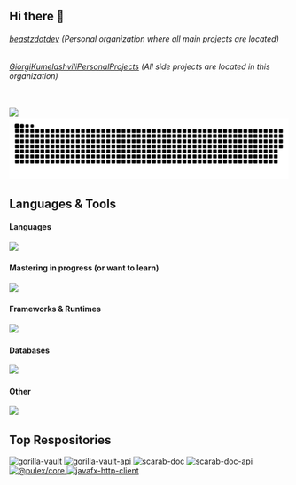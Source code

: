 ## Hi there 👋

###### [beastzdotdev](https://github.com/beastzdotdev) (Personal organization where all main projects are located)
###### [GiorgiKumelashviliPersonalProjects](https://github.com/GiorgiKumelashviliPersonalProjects) (All side projects are located in this organization)

<br/>

<img height="200" src="https://github-readme-stats.vercel.app/api/top-langs/?username=GiorgiKumelashvili&langs_count=6&layout=compact&theme=tokyonight&hide_border=true&hide=HTML&custom_title=Top%20Languages"/>
<img src="https://raw.githubusercontent.com/mistricky/mistricky/ac231765d4d81c46cc5fe158122b88f4df25f300/github-contribution-grid-snake.svg" />

## Languages & Tools

#### Languages

<img src="https://skillicons.dev/icons?i=js,ts,html,css,dart,python"/>

#### Mastering in progress (or want to learn)

<img src="https://skillicons.dev/icons?i=rust,cpp,cs,bash,elixir"/>

#### Frameworks & Runtimes

<img src="https://skillicons.dev/icons?i=nodejs,nestjs,express,react,solidjs,vue,next,flutter,docker,kafka,elasticsearch"/>

#### Databases

<img src="https://skillicons.dev/icons?i=mysql,postgresql,mongodb,redis"/>

#### Other

<img src="https://skillicons.dev/icons?i=git,aws,linux,nginx,npm,prisma,tauri"/>

## Top Respositories

<p align="left">
  <a href="https://github.com/beastzdotdev/gorilla-vault">
    <img 
      width="278" 
      alt="gorilla-vault"
      src="https://denvercoder1-github-readme-stats.vercel.app/api/pin/?username=beastzdotdev&repo=gorilla-vault&theme=react&bg_color=1F222E&title_color=F8D866&hide_border=true&icon_color=F8D866&show_icons=true" 
    />
  </a>
  <a href="https://github.com/beastzdotdev/gorilla-vault-api">
    <img 
      width="278"
      alt="gorilla-vault-api"
      src="https://denvercoder1-github-readme-stats.vercel.app/api/pin/?username=beastzdotdev&repo=gorilla-vault-api&theme=react&bg_color=1F222E&title_color=F8D866&hide_border=true&icon_color=F8D866&show_icons=true"
    />
  </a>
  <a href="https://github.com/beastzdotdev/scarab-doc">
    <img 
      width="278"
      alt="scarab-doc"
      src="https://denvercoder1-github-readme-stats.vercel.app/api/pin/?username=beastzdotdev&repo=scarab-doc&theme=react&bg_color=1F222E&title_color=F8D866&hide_border=true&icon_color=F8D866&show_icons=true"
    />
  </a>
  <a href="https://github.com/beastzdotdev/scarab-doc-api">
    <img 
      width="278"
      alt="scarab-doc-api"
      src="https://denvercoder1-github-readme-stats.vercel.app/api/pin/?username=beastzdotdev&repo=scarab-doc-api&theme=react&bg_color=1F222E&title_color=F8D866&hide_border=true&icon_color=F8D866&show_icons=true"
    />
  </a>
  <a href="https://github.com/beastzdotdev/pulex">
    <img 
      width="278"
      alt="@pulex/core"
      src="https://denvercoder1-github-readme-stats.vercel.app/api/pin/?username=beastzdotdev&repo=pulex&theme=react&bg_color=1F222E&title_color=F8D866&hide_border=true&icon_color=F8D866&show_icons=true"
    />
  </a>
  <a href="https://github.com/GiorgiKumelashviliPersonalProjects/javafx-http-client">
    <img 
      width="278"
      alt="javafx-http-client"
      src="https://denvercoder1-github-readme-stats.vercel.app/api/pin/?username=GiorgiKumelashviliPersonalProjects&repo=javafx-http-client&theme=react&bg_color=1F222E&title_color=F8D866&hide_border=true&icon_color=F8D866&show_icons=true"
    />
  </a>
</p>
